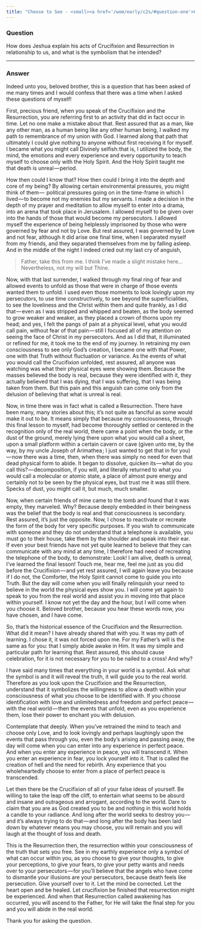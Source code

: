 ```yaml
---
title: "Choose to See - <small><a href='/wom/early/c2s/#question-one'>Question One</a></small>"
---
```


### Question

How does Jeshua explain his acts of Crucifixion and Resurrection in
relationship to us, and what is the symbolism that he intended?

---

### Answer

Indeed unto you, beloved brother, this is a question that has been asked
of me many times and I would confess that there was a time when I asked
these questions of myself!

First, precious friend, when you speak of the Crucifixion and the
Resurrection, you are referring first to an activity that did in fact
occur in time. Let no one make a mistake about that. Rest assured that
as a man, like any other man, as a human being like any other human
being, I walked my path to remembrance of my union with God.  I learned
along that path that ultimately I could give nothing to anyone without
first receiving it for myself. I became what you might call Divinely
selfish: that is, I utilized the body, the mind, the emotions and
every experience and every opportunity to teach myself to choose only
with the Holy Spirit. And the Holy Spirit taught me that death is
unreal — period.

How then could I know that? How then could I bring it into the depth and
core of my being? By allowing certain environmental pressures, you might
think of them —  political pressures going on in the time-frame in which
I lived — to become not my enemies but my servants. I made a decision in
the depth of my prayer and meditation to allow myself to enter into a
drama, into an arena that took place in Jerusalem.  I allowed myself to
be given over into the hands of those that would become my persecutors.
I allowed myself the experience of being helplessly imprisoned by those
who were governed by fear and not by Love. But rest assured, I was
governed by Love and not fear, although it did arise one final time,
when I separated myself from my friends, and they separated themselves
from me by falling asleep. And in the middle of the night I indeed cried
out my last cry of anguish,

> Father, take this from me. I think I’ve made a slight mistake
> here&hellip; Nevertheless, not my will but Thine.

Now, with that last surrender, I walked through my final ring of fear
and allowed events to unfold as those that were in charge of those
events wanted them to unfold. I used even those moments to look lovingly
upon my persecutors, to use time constructively, to see beyond the
superficialities, to see the loveliness and the Christ within them and
quite frankly, as I did that — even as I was stripped and whipped and
beaten, as the body seemed to grow weaker and weaker, as they placed a
crown of thorns upon my head; and yes, I felt the pangs of pain at a
physical level, what you would call pain, without fear of that
pain — still I focused all of my attention on seeing the face of Christ
in my persecutors. And as I did that, it illuminated or refined for me,
it took me to the end of my journey. In retraining my own consciousness
to see only God’s creation, I became one with that Power, one with that
Truth without fluctuation or variance. As the events of what you would
call the Crucifixion unfolded, rest assured, all anyone was watching was
what their physical eyes were showing them. Because the masses believed
the body is real, because they were identified with it, they actually
believed that I was dying, that I was suffering, that I was being taken
from them. But this pain and this anguish can come only from the
delusion of believing that what is unreal is real.

Now, in time there was in fact what is called a Resurrection. There have
been many, many stories about this; it’s not quite as fanciful as some
would make it out to be. It means simply that because my consciousness,
through this final lesson to myself, had become thoroughly settled or
centered in the recognition only of the real world, there came a point
when the body, or the dust of the ground, merely lying there upon what
you would call a sheet, upon a small platform within a certain cavern or
cave (given unto me, by the way, by my uncle Joseph of Arimathea ; I
just wanted to get that in for you) — now there was a time, then, when
there was simply no need for even that dead physical form to abide. It
began to dissolve, quicken its — what do you call this? — decomposition,
if you will, and literally returned to what you would call a molecular
or atomic state, a place of almost pure energy and certainly not to be
seen by the physical eyes, but trust me it was still there. Specks of
dust, you might call it, but much, much smaller.

Now, when certain friends of mine came to the tomb and found that it was
empty, they marveled. Why? Because deeply embedded in their beingness
was the belief that the body is real and that consciousness is
secondary. Rest assured, it’s just the opposite. Now, I chose to
reactivate or recreate the form of the body for very specific purposes.
If you wish to communicate with someone and they do not understand that
a telephone is available, you must go to their house, take them by the
shoulder and speak into their ear. If even your best friends have not
yet quite learned to believe that they can communicate with any mind at
any time, I therefore had need of recreating the telephone of the body,
to demonstrate: Look! I am alive, death is unreal, I’ve learned the
final lesson! Touch me, hear me, feel me just as you did before the
Crucifixion — and yet rest assured, I will again leave you because if I
do not, the Comforter, the Holy Spirit cannot come to guide you into
Truth. But the day will come when you will finally relinquish your need
to believe in the world the physical eyes show you. I will come yet
again to speak to you from the real world and assist you in moving into
that place within yourself. I know not yet the day and the hour, but I
will come when you choose it. Beloved brother, because you hear these
words now, you have chosen, and I have come.

So, that’s the historical essence of the Crucifixion and the
Resurrection. What did it mean? I have already shared that with you. It
was my path of learning. I chose it, it was not forced upon me. For my
Father’s will is the same as for you: that I simply abide awake in Him.
It was my simple and particular path for learning that. Rest assured,
this should cause celebration, for it is not necessary for you to be
nailed to a cross!  And why?

I have said many times that everything in your world is a symbol. Ask
what the symbol is and it will reveal the truth, it will guide you to
the real world. Therefore as you look upon the Crucifixion and the
Resurrection, understand that it symbolizes the willingness to allow a
death within your consciousness of what you choose to be identified
with. If you choose identification with love and unlimitedness and
freedom and perfect peace — with the real world — then the events that
unfold, even as you experience them, lose their power to enchant you
with delusion.

Contemplate that deeply. When you’ve retrained the mind to teach and
choose only Love, and to look lovingly and perhaps laughingly upon the
events that pass through you, even the body’s arising and passing away,
the day will come when you can enter into any experience in perfect
peace. And when you enter any experience in peace, you will transcend
it. When you enter an experience in fear, you lock yourself into it.
That is called the creation of hell and the need for rebirth. Any
experience that you wholeheartedly choose to enter from a place of
perfect peace is transcended.

Let then there be the Crucifixion of all of your false ideas of
yourself. Be willing to take the leap off the cliff, to entertain what
seems to be absurd and insane and outrageous and arrogant, according to
the world. Dare to claim that you are as God created you to be and
nothing in this world holds a candle to your radiance. And long after
the world seeks to destroy you — and it’s always trying to do that — and
long after the body has been laid down by whatever means you may choose,
you will remain and you will laugh at the thought of loss and death.

This is the Resurrection then, the resurrection within your
consciousness of the truth that sets you free. See in my earthly
experience only a symbol of what can occur within you, as you choose to
give your thoughts, to give your perceptions, to give your fears, to
give your petty wants and needs over to your persecutors — for you’ll
believe that the angels who have come to dismantle your illusions are
your persecutors, because death feels like persecution. Give yourself
over to it. Let the mind be corrected. Let the heart open and be healed.
Let crucifixion be finished that resurrection might be experienced. And
when that Resurrection called awakening has occurred, you will ascend to
the Father, for He will take the final step for you and you will abide
in the real world.

Thank you for asking the question.


